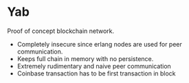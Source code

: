 # Yab

Proof of concept blockchain network.

* Completely insecure since erlang nodes are used for peer communication.
* Keeps full chain in memory with no persistence.
* Extremely rudimentary and naive peer communication
* Coinbase transaction has to be first transaction in block



